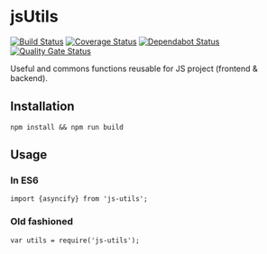 # jsUtils

[![Build Status](https://travis-ci.com/ViBiOh/js-utils.svg?branch=master)](https://travis-ci.com/ViBiOh/js-utils)
[![Coverage Status](https://coveralls.io/repos/github/ViBiOh/js-utils/badge.svg?branch=master)](https://coveralls.io/github/ViBiOh/js-utils?branch=master)
[![Dependabot Status](https://api.dependabot.com/badges/status?host=github&repo=ViBiOh/js-utils)](https://dependabot.com)
[![Quality Gate Status](https://sonarcloud.io/api/project_badges/measure?project=ViBiOh_js-utils&metric=alert_status)](https://sonarcloud.io/dashboard?id=ViBiOh_js-utils)

Useful and commons functions reusable for JS project (frontend & backend).

## Installation

    npm install && npm run build

## Usage

### In ES6

    import {asyncify} from 'js-utils';

### Old fashioned

    var utils = require('js-utils');
